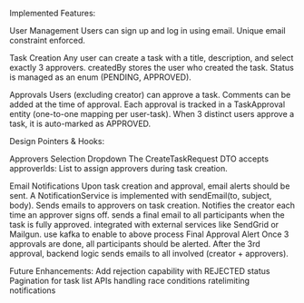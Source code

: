 Implemented Features:

User Management
    Users can sign up and log in using email.
    Unique email constraint enforced.

Task Creation
    Any user can create a task with a title, description, and select exactly 3 approvers.
    createdBy stores the user who created the task.
    Status is managed as an enum (PENDING, APPROVED).

Approvals
    Users (excluding creator) can approve a task.
    Comments can be added at the time of approval.
    Each approval is tracked in a TaskApproval entity (one-to-one mapping per user-task).
    When 3 distinct users approve a task, it is auto-marked as APPROVED.

Design Pointers & Hooks:

Approvers Selection Dropdown
  The CreateTaskRequest DTO accepts approverIds: List<Long> to assign approvers during task creation.

Email Notifications
    Upon task creation and approval, email alerts should be sent.
    A NotificationService is implemented with sendEmail(to, subject, body).
    Sends emails to approvers on task creation.
    Notifies the creator each time an approver signs off.
    sends a final email to all participants when the task is fully approved.
    integrated with external services like SendGrid or Mailgun.
    use kafka to enable to above process
Final Approval Alert
    Once 3 approvals are done, all participants should be alerted.
    After the 3rd approval, backend logic sends emails to all involved (creator + approvers).

Future Enhancements:
    Add rejection capability with REJECTED status
    Pagination for task list APIs
    handling race conditions
    ratelimiting notifications






